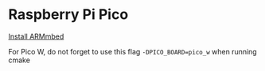 # Raspberry Pi Pico

[Install ARMmbed](https://github.com/ARMmbed/homebrew-formulae#deprecation-notice)

For Pico W, do not forget to use this flag `-DPICO_BOARD=pico_w` when running cmake